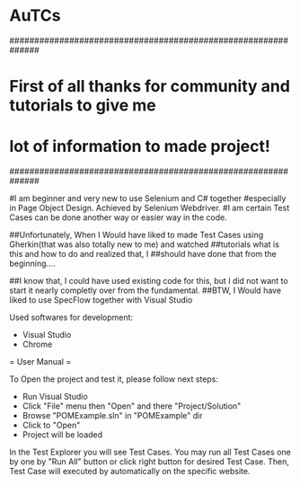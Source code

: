 # AuTCs

##############################################################
# First of all thanks for community and tutorials to give me 
#  lot of information to made project!
##############################################################

#I am beginner and very new to use Selenium and C# together #especially in Page Object Design. Achieved by Selenium Webdriver.
#I am certain Test Cases can be done another way or easier way in the code.

##Unfortunately, When I Would have liked to made Test Cases using Gherkin(that was also totally new to me) and watched 
##tutorials what is this and how to do and realized that, I ##should have done that from the beginning....

##I know that, I could have used existing code for this, but I did not want to start it nearly completly over from the fundamental.
##BTW, I Would have liked to use SpecFlow together with Visual Studio

Used softwares for development:
 - Visual Studio
 - Chrome

= User Manual =

To Open the project and test it, please follow next steps:
 - Run Visual Studio
 - Click "File" menu then "Open" and there "Project/Solution"
 - Browse "POMExample.sln" in "POMExample" dir
 - Click to "Open"
 - Project will be loaded
 
In the Test Explorer you will see Test Cases.
You may run all Test Cases one by one by "Run All" button or click right button for desired Test Case.
Then, Test Case will executed by automatically on the specific website.
